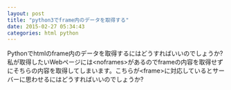 ```yaml
---
layout: post
title: "python3でframe内のデータを取得する"
date: 2015-02-27 05:34:43
categories: html python
---
```

<p>Pythonでhtmlのframe内のデータを取得するにはどうすればいいのでしょうか?<br>
私が取得したいWebページには&lt;noframes&gt;があるのでframeの内容を取得せずにそちらの内容を取得してしまいます。こちらが&lt;frame&gt;に対応しているとサーバーに思わせるにはどうすればいいのでしょうか?</p>
